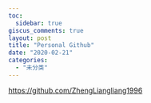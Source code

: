 ```yaml
---
toc:
  sidebar: true
giscus_comments: true
layout: post
title: "Personal Github"
date: "2020-02-21"
categories: 
  - "未分类"
---
```


https://github.com/ZhengLiangliang1996
